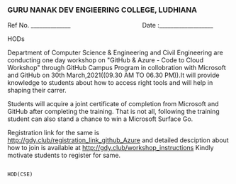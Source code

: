 ### GURU NANAK DEV ENGIEERING COLLEGE, LUDHIANA ###
Ref No. ______________ &emsp;&emsp;&emsp;&emsp;&emsp;&emsp;&emsp;&emsp;&emsp;&emsp;&emsp;                                                     Date :___________________


HODs


Department of Computer Science & Engineering and Civil Engineering are conducting one day workshop on "GitHub & Azure - Code to Cloud Workshop" through GitHub Campus Program in collobration with Microsoft and GitHub on 30th March,2021((09.30 AM TO 06.30 PM)).It will provide knowledge to students about how to access right tools and will help in shaping their carrer.

Students will acquire a joint certificate of completion from Microsoft and GitHub after completing the training. That is not all, following the training student can also stand a chance to win a Microsoft Surface Go.


Registration link for the same is http://gdy.club/registration_link_github_Azure and detailed desciption about how to join is available at http://gdy.club/workshop_instructions
Kindly motivate students to register for same.
 
 
                                                                                                                  HOD(CSE)


